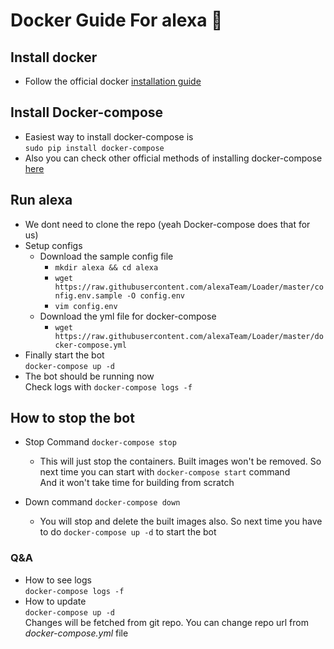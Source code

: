 # Docker Guide For alexa 🐳 #

## Install docker ##
- Follow the official docker [installation guide](https://docs.docker.com/engine/install/ubuntu/)

## Install Docker-compose ##
- Easiest way to install docker-compose is <br>
```sudo pip install docker-compose```
- Also you can check other official methods of installing docker-compose [here](https://docs.docker.com/compose/install/)

## Run alexa ##
- We dont need to clone the repo (yeah Docker-compose does that for us)
- Setup configs
    - Download the sample config file <br>
        - ```mkdir alexa && cd alexa```
        - ```wget https://raw.githubusercontent.com/alexaTeam/Loader/master/config.env.sample -O config.env```
        - ```vim config.env```
    - Download the yml file for docker-compose
        - ```wget https://raw.githubusercontent.com/alexaTeam/Loader/master/docker-compose.yml```
- Finally start the bot <br>
```docker-compose up -d```
- The bot should be running now <br>
Check logs with ```docker-compose logs -f```

## How to stop the bot ##
- Stop Command
    ```docker-compose stop```
    - This will just stop the containers. Built images won't be removed. So next time you can start with ``docker-compose start`` command <br>
    And it won't take time for building from scratch<br>
    
- Down command
    ```docker-compose down```
    - You will stop and delete the built images also. So next time you have to do ``docker-compose up -d`` to start the bot<br>
    
### Q&A ###
- How to see logs <br>
    `docker-compose logs -f`
- How to update <br>
    `docker-compose up -d` <br>
    Changes will be fetched from git repo. You can change repo url from _docker-compose.yml_ file